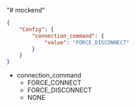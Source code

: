 "# mockend"

```json
{
    "Config": {
        "connection_command": {
            "value": "FORCE_DISCONNECT"
        }
    }
}
```

-   connection_command
    -   FORCE_CONNECT
    -   FORCE_DISCONNECT
    -   NONE
